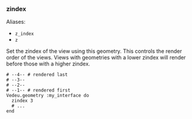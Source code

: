 ### zindex

Aliases:
- `z_index`
- `z`

Set the zindex of the view using this geometry. This controls
the render order of the views. Views with geometries with a
lower zindex will render before those with a higher zindex.

    # --4-- # rendered last
    # --3--
    # --2--
    # --1-- # rendered first
    Vedeu.geometry :my_interface do
      zindex 3
      # ...
    end
